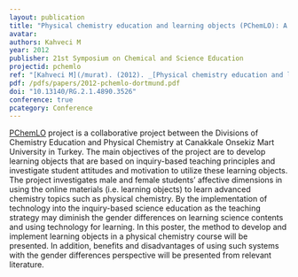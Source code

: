 ```yaml
---
layout: publication
title: "Physical chemistry education and learning objects (PChemLO): A technological implementation to foster inquiry-based learning and diminish gender differences at higher education"
avatar:
authors: Kahveci M
year: 2012
publisher: 21st Symposium on Chemical and Science Education
projectid: pchemlo
ref: "[Kahveci M](/murat). (2012). _[Physical chemistry education and learning objects (PChemLO): A technological implementation to foster inquiry-based learning and diminish gender differences at higher education](/rwo)_. Paper presented at the 21st Symposium on Chemical and Science Education. [Poster]. TU Dortmund University, May 17-19, 2012."
pdf: /pdfs/papers/2012-pchemlo-dortmund.pdf
doi: "10.13140/RG.2.1.4890.3526"
conference: true
pcategory: Conference
---
```

[PChemLO](/projects/pchem-lo/) project is a collaborative project between the Divisions of Chemistry Education and Physical Chemistry at Canakkale Onsekiz Mart University in Turkey. The main objectives of the project are to develop learning objects that are based on inquiry-based teaching principles and investigate student attitudes and motivation to utilize these learning objects. The project investigates male and female students’ affective dimensions in using the online materials (i.e. learning objects) to learn advanced chemistry topics such as physical chemistry. By the implementation of technology into the inquiry-based science education as the teaching strategy may diminish the gender differences on learning science contents and using technology for learning. In this poster, the method to develop and implement learning objects in a physical chemistry course will be presented. In addition, benefits and disadvantages of using such systems with the gender differences perspective will be presented from relevant literature.
